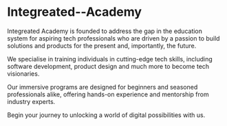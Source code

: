 # Integreated--Academy
Integreated Academy is founded to address the gap in the education system for aspiring tech professionals who are driven by a passion to build solutions and products for the present and, importantly, the future.

We specialise in training individuals in cutting-edge tech skills, including software development, product design and much more to become tech visionaries. 

Our immersive programs are designed for beginners and seasoned professionals alike, offering hands-on experience and mentorship from industry experts. 

Begin your journey to unlocking a world of digital possibilities with us.
